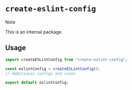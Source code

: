 # `create-eslint-config`

> [!NOTE]
> This is an internal package.

## Usage

```javascript
import createESLintConfig from "create-eslint-config";

const eslintConfig = createESLintConfig();
// Additional configs and rules

export default eslintConfig;
```
